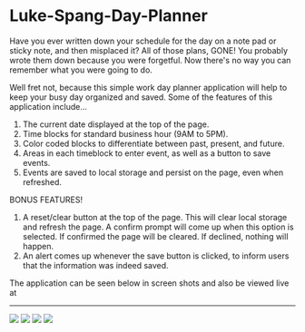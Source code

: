 # Luke-Spang-Day-Planner

Have you ever written down your schedule for the day on a note pad or sticky note, and then misplaced it? All of those plans, GONE! You probably wrote them down because you were forgetful. Now there's no way you can remember what you were going to do. 

Well fret not, because this simple work day planner application will help to keep your busy day organized and saved. Some of the features of this application include...

1. The current date displayed at the top of the page.
2. Time blocks for standard business hour (9AM to 5PM).
3. Color coded blocks to differentiate between past, present, and future.
4. Areas in each timeblock to enter event, as well as a button to save events.
5. Events are saved to local storage and persist on the page, even when refreshed. 

BONUS FEATURES!

1. A reset/clear button at the top of the page. This will clear local storage and refresh the page. A confirm prompt will come up when this option is selected. If confirmed the page will be cleared. If declined, nothing will happen. 
2. An alert comes up whenever the save button is clicked, to inform users that the information was indeed saved. 

The application can be seen below in screen shots and also be viewed live at
________

<img src="Luke-Spang-Day-Planner/assets/images/pic1.png">
<img src="/Users/lukespang/Desktop/bootcamp/HomeWorkWeek5/Luke-Spang-Day-Planner/assets/images/pic2.png">
<img src=".assets/images/pic3.png">
<img src=".assets/images/pic4.png">